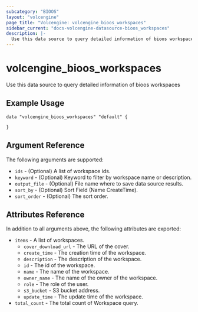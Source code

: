 ```yaml
---
subcategory: "BIOOS"
layout: "volcengine"
page_title: "Volcengine: volcengine_bioos_workspaces"
sidebar_current: "docs-volcengine-datasource-bioos_workspaces"
description: |-
  Use this data source to query detailed information of bioos workspaces
---
```

# volcengine_bioos_workspaces
Use this data source to query detailed information of bioos workspaces
## Example Usage
```hcl
data "volcengine_bioos_workspaces" "default" {

}
```
## Argument Reference
The following arguments are supported:
* `ids` - (Optional) A list of workspace ids.
* `keyword` - (Optional) Keyword to filter by workspace name or description.
* `output_file` - (Optional) File name where to save data source results.
* `sort_by` - (Optional) Sort Field (Name CreateTime).
* `sort_order` - (Optional) The sort order.

## Attributes Reference
In addition to all arguments above, the following attributes are exported:
* `items` - A list of workspaces.
    * `cover_download_url` - The URL of the cover.
    * `create_time` - The creation time of the workspace.
    * `description` - The description of the workspace.
    * `id` - The id of the workspace.
    * `name` - The name of the workspace.
    * `owner_name` - The name of the owner of the workspace.
    * `role` - The role of the user.
    * `s3_bucket` - S3 bucket address.
    * `update_time` - The update time of the workspace.
* `total_count` - The total count of Workspace query.


